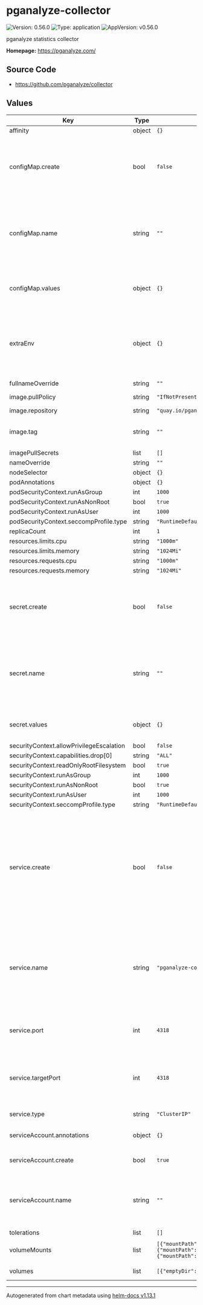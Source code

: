 # pganalyze-collector

![Version: 0.56.0](https://img.shields.io/badge/Version-0.56.0-informational?style=flat-square) ![Type: application](https://img.shields.io/badge/Type-application-informational?style=flat-square) ![AppVersion: v0.56.0](https://img.shields.io/badge/AppVersion-v0.56.0-informational?style=flat-square)

pganalyze statistics collector

**Homepage:** <https://pganalyze.com/>

## Source Code

* <https://github.com/pganalyze/collector>

## Values

| Key | Type | Default | Description |
|-----|------|---------|-------------|
| affinity | object | `{}` |  |
| configMap.create | bool | `false` | Specifies whether a config map should be created. The config map can be used to set runtime environment variables |
| configMap.name | string | `""` | The name of the config map to load environment variables from. If not set and create is true, a name is generated using the fullname template |
| configMap.values | object | `{}` | Values to initialize the ConfigMap with. Only applicable if create is true |
| extraEnv | object | `{}` | Environment variables to be passed to the container Config settings can be defined here, or can be defined via configMap + secret |
| fullnameOverride | string | `""` |  |
| image.pullPolicy | string | `"IfNotPresent"` | Overrides the image pull policy. |
| image.repository | string | `"quay.io/pganalyze/collector"` |  |
| image.tag | string | `""` | Overrides the image tag whose default is the chart appVersion. |
| imagePullSecrets | list | `[]` |  |
| nameOverride | string | `""` |  |
| nodeSelector | object | `{}` |  |
| podAnnotations | object | `{}` |  |
| podSecurityContext.runAsGroup | int | `1000` |  |
| podSecurityContext.runAsNonRoot | bool | `true` |  |
| podSecurityContext.runAsUser | int | `1000` |  |
| podSecurityContext.seccompProfile.type | string | `"RuntimeDefault"` |  |
| replicaCount | int | `1` |  |
| resources.limits.cpu | string | `"1000m"` |  |
| resources.limits.memory | string | `"1024Mi"` |  |
| resources.requests.cpu | string | `"1000m"` |  |
| resources.requests.memory | string | `"1024Mi"` |  |
| secret.create | bool | `false` | Specifies whether a secret should be created. The secret can be used to set sensitive runtime environment variables |
| secret.name | string | `""` | The name of the secret to load environment variables from. If not set and create is true, a name is generated using the fullname template |
| secret.values | object | `{}` | Values to initialize the Secret with. Only applicable if create is true |
| securityContext.allowPrivilegeEscalation | bool | `false` |  |
| securityContext.capabilities.drop[0] | string | `"ALL"` |  |
| securityContext.readOnlyRootFilesystem | bool | `true` |  |
| securityContext.runAsGroup | int | `1000` |  |
| securityContext.runAsNonRoot | bool | `true` |  |
| securityContext.runAsUser | int | `1000` |  |
| securityContext.seccompProfile.type | string | `"RuntimeDefault"` |  |
| service.create | bool | `false` | Specifies whether a service should be created for receiving logs via OpenTelemtry This service is used when Postgres is running within the cluster and Postgres logs are sent out to the collector using log collectors like Fluent Bit |
| service.name | string | `"pganalyze-collector-otel-service"` | The name of the service to use. If not set and create is true, a name is generated using the fullname template. This is the name referenced by the log sender like Fluent Bit |
| service.port | int | `4318` | The port of service. This is the port referenced by the log sender like Fluent Bit |
| service.targetPort | int | `4318` | The target port of the log OTEL server port. This should match to the port number specified with db_log_otel_server |
| service.type | string | `"ClusterIP"` | The type of service to create. |
| serviceAccount.annotations | object | `{}` | Annotations to add to the service account |
| serviceAccount.create | bool | `true` | Specifies whether a service account should be created |
| serviceAccount.name | string | `""` | The name of the service account to use. If not set and create is true, a name is generated using the fullname template |
| tolerations | list | `[]` |  |
| volumeMounts | list | `[{"mountPath":"/tmp","name":"scratch","subPath":"tmp"},{"mountPath":"/state","name":"scratch","subPath":"state"},{"mountPath":"/config","name":"scratch","subPath":"config"}]` | List of volume mounts to attach to the container |
| volumes | list | `[{"emptyDir":{},"name":"scratch"}]` | List of volumes to attach to the pod |

----------------------------------------------
Autogenerated from chart metadata using [helm-docs v1.13.1](https://github.com/norwoodj/helm-docs/releases/v1.13.1)
